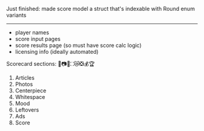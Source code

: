 Just finished: made score model a struct that's indexable with Round enum variants

---

* player names
* score input pages
* score results page (so must have score calc logic)
* licensing info (ideally automated)

Scorecard sections: 📰📷🌟⛶😿❎💰🏆
1. Articles
2. Photos
3. Centerpiece
4. Whitespace
5. Mood
6. Leftovers
7. Ads
8. Score